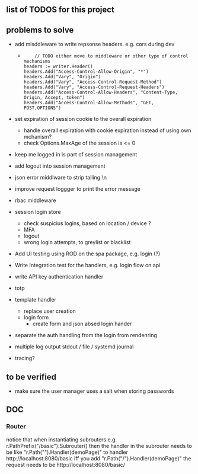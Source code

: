 ## list of TODOS for this project



## problems to solve
* add misddleware to write repsonse headers. e.g. cors during dev
  * 		// TODO either move to middleware or other type of control mechanisms
    	headers := writer.Header()
    	headers.Add("Access-Control-Allow-Origin", "*")
    	headers.Add("Vary", "Origin")
    	headers.Add("Vary", "Access-Control-Request-Method")
    	headers.Add("Vary", "Access-Control-Request-Headers")
    	headers.Add("Access-Control-Allow-Headers", "Content-Type, Origin, Accept, token")
    	headers.Add("Access-Control-Allow-Methods", "GET, POST,OPTIONS")
* set expiration of session cookie to the overall expiration
  * handle overall expiration with cookie expiration instead of using own mchanism? 
  * check Options.MaxAge of the session is <= 0
* keep me logged in is part of session management
* add logout into session management
* json error middlware to strip tailing \n
* improve request loggger to print the error message
* rbac middleware
* session login store
  * check suspicius logins, based on location / device ?
  * MFA
  * logout
  * wrong login attempts, to greylist or blacklist
* Add UI testing using ROD on the spa package, e.g. login (?)
* Write Integration test for the handlers, e.g. login flow on api
* write API key authentication handler
  
* totp
* template handler
  * replace user creation 
  * login form
    * create form and json absed login hander
* separate the auth handling from the login from rendenring
* multiple log output stdout /  file / systemd journal
* tracing?


## to be verified
* make sure the user manager uses a salt when storing passwords


##  DOC
### Router
notice that when instantiating subrouters e.g. r.PathPrefix("/basic").Subrouter() then the handler in the subrouter
needs to be like 	"r.Path("").Handler(demoPage)" to handler http://localhost:8080/basic 
iff you add "r.Path("/").Handler(demoPage)" the request needs to be http://localhost:8080/basic/